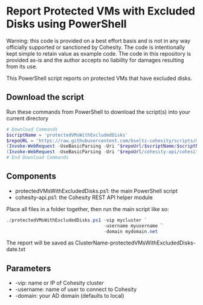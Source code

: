 # Report Protected VMs with Excluded Disks using PowerShell

Warning: this code is provided on a best effort basis and is not in any way officially supported or sanctioned by Cohesity. The code is intentionally kept simple to retain value as example code. The code in this repository is provided as-is and the author accepts no liability for damages resulting from its use.

This PowerShell script reports on protected VMs that have excluded disks.

## Download the script

Run these commands from PowerShell to download the script(s) into your current directory

```powershell
# Download Commands
$scriptName = 'protectedVMsWithExcludedDisks'
$repoURL = 'https://raw.githubusercontent.com/bseltz-cohesity/scripts/master/powershell'
(Invoke-WebRequest -UseBasicParsing -Uri "$repoUrl/$scriptName/$scriptName.ps1").content | Out-File "$scriptName.ps1"; (Get-Content "$scriptName.ps1") | Set-Content "$scriptName.ps1"
(Invoke-WebRequest -UseBasicParsing -Uri "$repoUrl/cohesity-api/cohesity-api.ps1").content | Out-File cohesity-api.ps1; (Get-Content cohesity-api.ps1) | Set-Content cohesity-api.ps1
# End Download Commands
```

## Components

* protectedVMsWithExcludedDisks.ps1: the main PowerShell script
* cohesity-api.ps1: the Cohesity REST API helper module

Place all files in a folder together, then run the main script like so:

```powershell
./protectedVMsWithExcludedDisks.ps1 -vip mycluster `
                                    -username myusername `
                                    -domain mydomain.net
```

The report will be saved as ClusterName-protectedVMsWithExcludedDisks-date.txt

## Parameters

* -vip: name or IP of Cohesity cluster
* -username: name of user to connect to Cohesity
* -domain: your AD domain (defaults to local)
